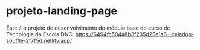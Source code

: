 # projeto-landing-page
Este é o projeto de desenvolvimento do módulo base do curso de Tecnologia da Escola DNC.
https://6494fc504a8b3f235d25e1a6--celadon-souffle-2f7f5d.netlify.app/
